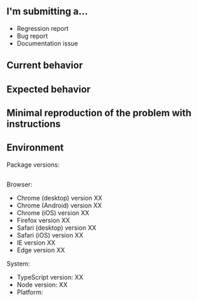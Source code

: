 <!--
  Please help us process GitHub issues faster by providing the necessary information in the template format that follows.
  We might not be able to assist with issues which lack important information.
-->

## I'm submitting a...
<!--
  Please submit:
  * Feature requests to our UserVoice Portal at https://goo.gl/HsVr7R.
  * Support requests to https://www.telerik.com/account/support-tickets.
-->

<!--  Leave one of the following options. -->
* Regression report <!-- A behavior that used to work and stopped working in a new release. -->
* Bug report <!-- Please search for a similar issue before you submit a bug report. -->
* Documentation issue

## Current behavior
<!--
  * Describe the current (faulty) behavior which is caused by the issue.
  * In the latest package versions, check whether this behavior still represents an issue.
-->

## Expected behavior
<!-- Describe what the desired behavior would be. -->

## Minimal reproduction of the problem with instructions
<!--
For bug reports, please provide the **STEPS TO REPRODUCE** and, if possible, a **MINIMAL DEMO** of the issue. You can use https://plnkr.co or share your project in a public repository.

  1. Find an example in [the documentation](http://www.telerik.com/kendo-angular-ui/components/) that looks similar to your case.
  2. Open it in StackBlitz by using the **OPEN IN STACKBLITZ** button.
  3. Modify the snippet, so that the issue is reproducible in it. Try to include the minimum possible amount of code.
  4. Save the snippet by using the blue **FORK** button at the top.
  5. Copy the link from the address bar of the browser.
-->

## Environment

Package versions:
<!--
  Paste the output from "npm ls --depth 0" in the code block below.
  Omit this step if the problem is reproducible on our demo site.
-->
```

```

Browser:
<!-- Leave only the browsers that you tested the issue with. -->
- Chrome (desktop) version XX
- Chrome (Android) version XX
- Chrome (iOS) version XX
- Firefox version XX
- Safari (desktop) version XX
- Safari (iOS) version XX
- IE version XX
- Edge version XX

System:
- TypeScript version: XX <!-- run tsc --version -->
- Node version: XX  <!-- run "node --version" and "npm --version"-->
- Platform:  <!-- Mac, Linux, Windows -->

<!-- Add any additional information that might be relevant. -->
